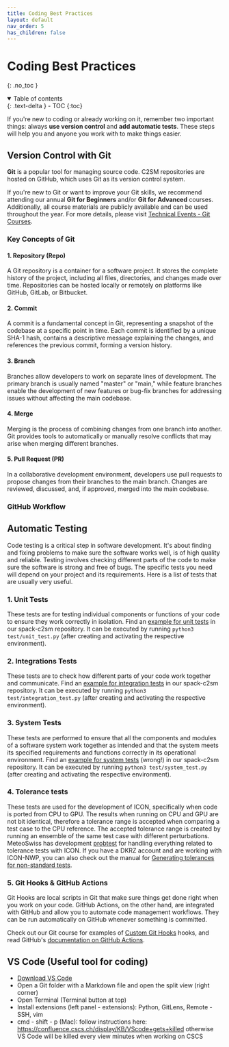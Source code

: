 ```yaml
---
title: Coding Best Practices
layout: default
nav_order: 5
has_children: false
---
```


# Coding Best Practices
{: .no_toc }

<details open markdown="block">
  <summary>
    Table of contents
  </summary>
  {: .text-delta }
  - TOC
  {:toc}
</details>

If you're new to coding or already working on it, remember two important things: always **use version control** and **add automatic tests**.
These steps will help you and anyone you work with to make things easier.

## Version Control with Git
**Git** is a popular tool for managing source code. C2SM repositories are hosted on GitHub, which uses Git as its version control system.

If you're new to Git or want to improve your Git skills, we recommend attending our annual **Git for Beginners** and/or **Git for Advanced** courses.
Additionally, all course materials are publicly available and can be used throughout the year.
For more details, please visit [Technical Events - Git Courses](https://c2sm.github.io/events/git_courses.html).

### Key Concepts of Git

#### 1. Repository (Repo)

A Git repository is a container for a software project. It stores the complete history of the project, including all files, directories, and changes made over time. Repositories can be hosted locally or remotely on platforms like GitHub, GitLab, or Bitbucket.

#### 2. Commit

A commit is a fundamental concept in Git, representing a snapshot of the codebase at a specific point in time. Each commit is identified by a unique SHA-1 hash, contains a descriptive message explaining the changes, and references the previous commit, forming a version history.

#### 3. Branch

Branches allow developers to work on separate lines of development. The primary branch is usually named "master" or "main," while feature branches enable the development of new features or bug-fix branches for addressing issues without affecting the main codebase.

#### 4. Merge

Merging is the process of combining changes from one branch into another. Git provides tools to automatically or manually resolve conflicts that may arise when merging different branches.

#### 5. Pull Request (PR)

In a collaborative development environment, developers use pull requests to propose changes from their branches to the main branch. Changes are reviewed, discussed, and, if approved, merged into the main codebase.

### GitHub Workflow


## Automatic Testing
Code testing is a critical step in software development. It's about finding and fixing problems to make sure the software works well, is of high quality and reliable.
Testing involves checking different parts of the code to make sure the software is strong and free of bugs.
The specific tests you need will depend on your project and its requirements. Here is a list of tests that are usually very useful.
### 1. Unit Tests
These tests are for testing individual components or functions of your code to ensure they work correctly in isolation.
Find an [example for unit tests](https://github.com/C2SM/spack-c2sm/blob/main/test/unit_test.py) in our spack-c2sm repository. It can be executed by running `python3 test/unit_test.py` (after creating and activating the respective environment).
### 2. Integrations Tests
These tests are to check how different parts of your code work together and communicate.
Find an [example for integration tests](https://github.com/C2SM/spack-c2sm/blob/main/test/integration_test.py) in our spack-c2sm repository. It can be executed by running `python3 test/integration_test.py` (after creating and activating the respective environment).
### 3. System Tests
These tests are performed to ensure that all the components and modules of a software system work together as intended and that the system meets its specified requirements and functions correctly in its operational environment.
Find an [example for system tests](https://github.com/C2SM/spack-c2sm/blob/main/test/system_test.py) (wrong!) in our spack-c2sm repository. It can be executed by running `python3 test/system_test.py` (after creating and activating the respective environment).
### 4. Tolerance tests
These tests are used for the development of ICON, specifically when code is ported from CPU to GPU. The results when running on CPU and GPU are not bit identical, therefore a tolerance range is accepted when comparing a test case to the CPU reference. The accepted tolerance range is created by running an ensemble of the same test case with different perturbations. MeteoSwiss has development [probtest](https://github.com/MeteoSwiss/probtest) for handling everything related to tolerance tests with ICON. If you have a DKRZ account and are working with ICON-NWP, you can also check out the manual for [Generating tolerances for non-standard tests](https://gitlab.dkrz.de/icon/wiki/-/wikis/GPU-development/Validating-with-probtest-without-buildbot-references-(Generating-tolerances-for-non-standard-tests)).
### 5. Git Hooks & GitHub Actions
Git Hooks are local scripts in Git that make sure things get done right when you work on your code. GitHub Actions, on the other hand, are integrated with GitHub and allow you to automate code management workflows. They can be run automatically on GitHub whenever something is committed.

Check out our Git course for examples of [Custom Git Hooks](https://github.com/C2SM/git-course/blob/main/advanced/Exercise_7_git-hooks.md) hooks, and read GitHub's [documentation on GitHub Actions](https://docs.github.com/en/actions).


## VS Code (Useful tool for coding)
- [Download VS Code](https://code.visualstudio.com/download)
- Open a Git folder with a Markdown file and open the split view (right corner)
- Open Terminal (Terminal button at top)
- Install extensions (left panel - extensions): Python, GitLens, Remote - SSH, vim
- cmd - shift - p (Mac): follow instructions here: https://confluence.cscs.ch/display/KB/VScode+gets+killed otherwise VS Code will be killed every view minutes when working on CSCS
